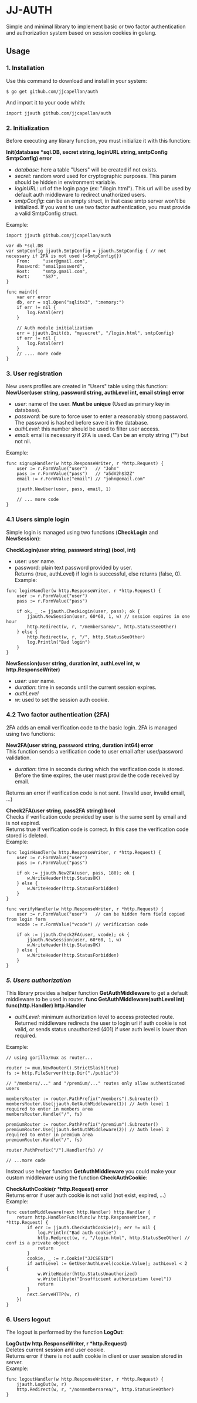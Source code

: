 # JJ-AUTH
Simple and minimal library to implement basic or two factor authentication and authorization system based on session cookies in golang.

## Usage
### **1. Installation**
Use this command to download and install in your system:
```
$ go get github.com/jjcapellan/auth
```  

And import it to your code whith:
```golang
import jjauth github.com/jjcapellan/auth
```
### **2. Initialization**
Before executing any library function, you must initialize it with this function:  

**Init(database \*sql.DB, secret string, loginURL string, smtpConfig SmtpConfig) error**
* *database*: here a table "Users" will be created if not exists.
* *secret*: random word used for cryptographic purposes. This param should be hidden in environment variable.
* *loginURL*: url of the login page (ex: "/login.html"). This url will be used by default auth middleware to redirect unathorized users.
* *smtpConfig*: can be an empty struct, in that case smtp server won't be initialized. If you want to use two factor authentication, you must provide a valid SmtpConfig struct.  

Example:
```golang
import jjauth github.com/jjcapellan/auth

var db *sql.DB
var smtpConfig jjauth.SmtpConfig = jjauth.SmtpConfig { // not necessary if 2FA is not used (=SmtpConfig{})
	From:     "user@gmail.com",
	Password: "emailpassword",
	Host:     "smtp.gmail.com",
	Port:     "587",
}

func main(){
    var err error
	db, err = sql.Open("sqlite3", ":memory:")
	if err != nil {
		log.Fatal(err)
	}

	// Auth module initialization
	err = jjauth.Init(db, "mysecret", "/login.html", smtpConfig)
	if err != nil {
		log.Fatal(err)
	}
    // .... more code
}

```
### **3. User registration**
New users profiles are created in "Users" table using this function:  
**NewUser(user string, password string, authLevel int, email string) error**
* *user*: name of the user. **Must be unique** (Used as primary key in database).
* *password*: be sure to force user to enter a reasonably strong password. The password is hashed before save it in the database.
* *authLevel*: this number should be used to filter user access.
* *email*: email is necessary if 2FA is used. Can be an empty string ("") but not nil.  

Example:
```golang
func signupHandler(w http.ResponseWriter, r *http.Request) {
	user := r.FormValue("user")   // "John"
	pass := r.FormValue("pass")   // "a5dV2h$32Z"
	email := r.FormValue("email") // "john@email.com"

	jjauth.NewUser(user, pass, email, 1)

	// ... more code
}
```

### **4.1 Users simple login**
Simple login is managed using two functions (**CheckLogin** and **NewSession**):  

**CheckLogin(user string, password string) (bool, int)**  
* user: user name.
* password: plain text password provided by user.  
Returns (true, authLevel) if login is successful, else returns (false, 0).  
Example:
```golang
func loginHandler(w http.ResponseWriter, r *http.Request) {
	user := r.FormValue("user")
	pass := r.FormValue("pass")

	if ok, _ := jjauth.CheckLogin(user, pass); ok {
		jjauth.NewSession(user, 60*60, 1, w) // session expires in one hour
		http.Redirect(w, r, "/membersarea/", http.StatusSeeOther)
	} else {
		http.Redirect(w, r, "/", http.StatusSeeOther)
		log.Println("Bad login")
	}
}
```
**NewSession(user string, duration int, authLevel int, w http.ResponseWriter)**  
* *user*: user name.
* *duration*: time in seconds until the current session expires.
* *authLevel*
* *w*: used to set the session auth cookie. 

### **4.2 Two factor authentication (2FA)**
2FA adds an email verification code to the basic login. 2FA is managed using two functions:  

**New2FA(user string, password string, duration int64) error**  
This function sends a verification code to user email after user/password validation.  
* *duration*: time in seconds during which the verification code is stored. Before the time expires, the user must provide the code received by email.  

Returns an error if verification code is not sent. (Invalid user, invalid email, ...)  

**Check2FA(user string, pass2FA string) bool**  
Checks if verification code provided by user is the same sent by email and is not expired.  
Returns true if verification code is correct. In this case the verification code stored is deleted.  
Example:
```golang
func loginHandler(w http.ResponseWriter, r *http.Request) {
	user := r.FormValue("user")
	pass := r.FormValue("pass")

	if ok := jjauth.New2FA(user, pass, 180); ok {
		w.WriteHeader(http.StatusOK)
	} else {
		w.WriteHeader(http.StatusForbidden)
	}
}

func verifyHandler(w http.ResponseWriter, r *http.Request) {
	user := r.FormValue("user")   // can be hidden form field copied from login form
	vcode := r.FormValue("vcode") // verification code

	if ok := jjauth.Check2FA(user, vcode); ok {
		jjauth.NewSession(user, 60*60, 1, w)
		w.WriteHeader(http.StatusOK)
	} else {
		w.WriteHeader(http.StatusForbidden)
	}
}
```

### *5. Users authorization*
This library provides a helper function **GetAuthMiddleware** to get a default middleware to be used in router.
**func GetAuthMiddleware(authLevel int) func(http.Handler) http.Handler**
* *authLevel*: minimum authorization level to access protected route.  
Returned middleware redirects the user to login url if auth cookie is not valid, or sends status unauthorized (401) if user auth level is lower than required.  

Example:
```golang
// using gorilla/mux as router...

router := mux.NewRouter().StrictSlash(true)
fs := http.FileServer(http.Dir("./public"))

// "/members/..." and "/premium/..." routes only allow authenticated users

membersRouter := router.PathPrefix("/members").Subrouter()
membersRouter.Use(jjauth.GetAuthMiddleware(1)) // Auth level 1 required to enter in members area
membersRouter.Handle("/", fs)

premiumRouter := router.PathPrefix("/premium").Subrouter()
premiumRouter.Use(jjauth.GetAuthMiddleware(2)) // Auth level 2 required to enter in premium area
premiumRouter.Handle("/", fs)

router.PathPrefix("/").Handler(fs) // 

// ...more code
```
Instead use helper function **GetAuthMiddleware** you could make your custom middleware using the function **CheckAuthCookie**:  

**CheckAuthCookie(r \*http.Request) error**  
Returns error if user auth cookie is not valid (not exist, expired, ...)  
Example:
```golang
func customMiddleware(next http.Handler) http.Handler {
	return http.HandlerFunc(func(w http.ResponseWriter, r *http.Request) {
		if err := jjauth.CheckAuthCookie(r); err != nil {
			log.Println("Bad auth cookie")
			http.Redirect(w, r, "/login.html", http.StatusSeeOther) // conf is a private object
			return
		}
		cookie, _ := r.Cookie("JJCSESID")
		if authLevel := GetUserAuthLevel(cookie.Value); authLevel < 2 {
			w.WriteHeader(http.StatusUnauthorized)
			w.Write([]byte("Insufficient authorization level"))
			return
		}
		next.ServeHTTP(w, r)
	})
}
```
### **6. Users logout**
The logout is performed by the function **LogOut**:  

**LogOut(w http.ResponseWriter, r \*http.Request)**  
Deletes current session and user cookie.  
Returns error if there is not auth cookie in client or user session stored in server.  
Example:
```golang
func logoutHandler(w http.ResponseWriter, r *http.Request) {
	jjauth.LogOut(w, r)
	http.Redirect(w, r, "/nonmembersarea/", http.StatusSeeOther)
}
```
